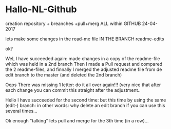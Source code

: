 # Hallo-NL-Github
creation repository + breanches +pull+merg ALL within GITHUB 24-04-2017

lets make some changes in the read-me file IN THE BRANCH readme-edits

ok?

Wel, I have succeeded again: made changes in a copy of the readme-file which was held in a 2nd branch
Then I made a Pull request and compared the 2 readme-files,
and finnally I merged the adjusted readme file from de edit branch to the master
(and deleted the 2nd branch)

Oeps There was missing 1 letter: do it all over again!!!
(very nice that after each change you can commit this straight after the adjustment..

Hello I have succeeded for the second time: but this time by using the same (edit-) branch:
in other words: why delete an edit branch if you can use this several times...

Ok enough "talking" lets pull and merge for the 3th time (in a row)...
